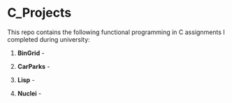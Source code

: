 # C_Projects

This repo contains the following functional programming in C assignments I completed during university:

1) **BinGrid** -

2) **CarParks** - 

3) **Lisp** -

4) **Nuclei** -


